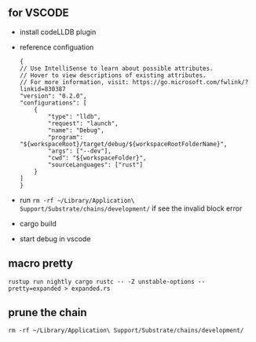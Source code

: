 ## for VSCODE

* install codeLLDB plugin
* reference configuation
    ```
  {
    // Use IntelliSense to learn about possible attributes.
    // Hover to view descriptions of existing attributes.
    // For more information, visit: https://go.microsoft.com/fwlink/?linkid=830387
    "version": "0.2.0",
    "configurations": [
        {
            "type": "lldb",
            "request": "launch",
            "name": "Debug",
            "program": "${workspaceRoot}/target/debug/${workspaceRootFolderName}",
            "args": ["--dev"],
            "cwd": "${workspaceFolder}",
            "sourceLanguages": ["rust"]
        }
    ]
  }
 
* run `rm -rf ~/Library/Application\ Support/Substrate/chains/development/` if see the invalid block error

* cargo build

* start debug in vscode

## macro pretty
```rustup run nightly cargo rustc -- -Z unstable-options --pretty=expanded > expanded.rs```


## prune the chain

```rm -rf ~/Library/Application\ Support/Substrate/chains/development/```
